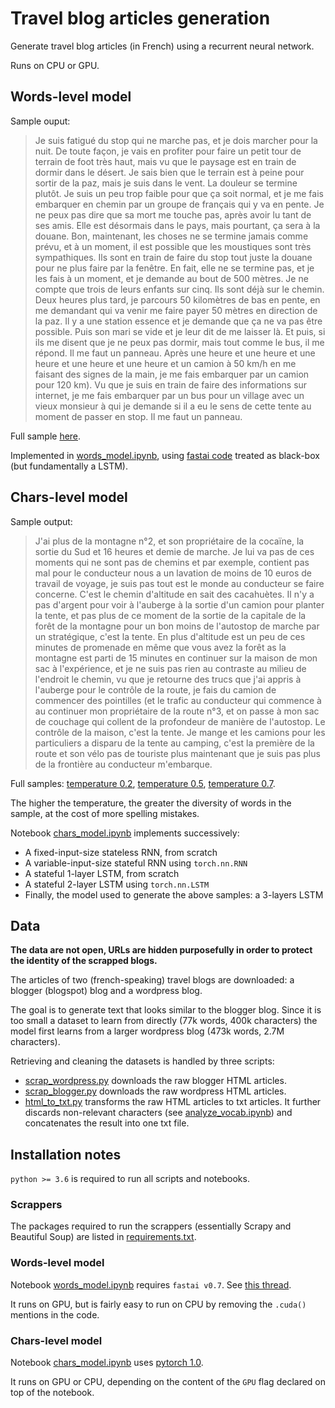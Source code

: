 # Travel blog articles generation

Generate travel blog articles (in French) using a recurrent neural network.

Runs on CPU or GPU.

## Words-level model

Sample ouput:

> Je suis fatigué du stop qui ne marche pas, et je dois marcher pour la nuit. De toute façon, je vais en profiter pour faire un petit tour de terrain de foot très haut, mais vu que le paysage est en train de dormir dans le désert. Je sais bien que le terrain est à peine pour sortir de la paz, mais je suis dans le vent. La douleur se termine plutôt. Je suis un peu trop faible pour que ça soit normal, et je me fais embarquer en chemin par un groupe de français qui y va en pente. Je ne peux pas dire que sa mort me touche pas, après avoir lu tant de ses amis. Elle est désormais dans le pays, mais pourtant, ça sera à la douane. Bon, maintenant, les choses ne se termine jamais comme prévu, et à un moment, il est possible que les moustiques sont très sympathiques. Ils sont en train de faire du stop tout juste la douane pour ne plus faire par la fenêtre. En fait, elle ne se termine pas, et je les fais à un moment, et je demande au bout de 500 mètres. Je ne compte que trois de leurs enfants sur cinq. Ils sont déjà sur le chemin. Deux heures plus tard, je parcours 50 kilomètres de bas en pente, en me demandant qui va venir me faire payer 50 mètres en direction de la paz. Il y a une station essence et je demande que ça ne va pas être possible. Puis son mari se vide et je leur dit de me laisser là. Et puis, si ils me disent que je ne peux pas dormir, mais tout comme le bus, il me répond. Il me faut un panneau. Après une heure et une heure et une heure et une heure et une heure et un camion à 50 km/h en me faisant des signes de la main, je me fais embarquer par un camion pour 120 km). Vu que je suis en train de faire des informations sur internet, je me fais embarquer par un bus pour un village avec un vieux monsieur à qui je demande si il a eu le sens de cette tente au moment de passer en stop. Il me faut un panneau.

Full sample [here](data/generated/words_sample.txt).

Implemented in [words_model.ipynb](words_model.ipynb), using [fastai code](https://github.com/fastai/fastai/blob/a913af737fbb2e98f89cbcd5ae0e6a8269777859/courses/dl1/lesson4-imdb.ipynb) treated as black-box (but fundamentally a LSTM).

## Chars-level model

Sample output:

> J'ai plus de la montagne n°2, et son propriétaire de la cocaïne, la sortie du Sud et 16 heures et demie de marche. Je lui va pas de ces moments qui ne sont pas de chemins et par exemple, contient pas mal pour le conducteur nous a un lavation de moins de 10 euros de travail de voyage, je suis pas tout est le monde au conducteur se faire concerne. C'est le chemin d'altitude en sait des cacahuètes. Il n'y a pas d'argent pour voir à l'auberge à la sortie d'un camion pour planter la tente, et pas plus de ce moment de la sortie de la capitale de la forêt de la montagne pour un bon moins de l'autostop de marche par un stratégique, c'est la tente. En plus d'altitude est un peu de ces minutes de promenade en même que vous avez la forêt as la montagne est parti de 15 minutes en continuer sur la maison de mon sac à l'expérience, et je ne suis pas rien au contraste au milieu de l'endroit le chemin, vu que je retourne des trucs que j'ai appris à l'auberge pour le contrôle de la route, je fais du camion de commencer des pointilles (et le trafic au conducteur qui commence à au continuer mon propriétaire de la route n°3, et on passe à mon sac de couchage qui collent de la profondeur de manière de l'autostop. Le contrôle de la maison, c'est la tente. Je mange et les camions pour les particuliers a disparu de la tente au camping, c'est la première de la route et son vélo pas de touriste plus maintenant que je suis pas plus de la frontière au conducteur m'embarque.

Full samples: [temperature 0.2](data/generated/chars_sample_0.2.txt), [temperature 0.5](data/generated/chars_sample_0.5.txt), [temperature 0.7](data/generated/chars_sample_0.7.txt).

The higher the temperature, the greater the diversity of words in the sample, at the cost of more spelling mistakes.

Notebook [chars_model.ipynb](chars_model.ipynb) implements successively:
 * A fixed-input-size stateless RNN, from scratch
 * A variable-input-size stateful RNN using `torch.nn.RNN`
 * A stateful 1-layer LSTM, from scratch
 * A stateful 2-layer LSTM using `torch.nn.LSTM`
 * Finally, the model used to generate the above samples: a 3-layers LSTM

## Data

**The data are not open, URLs are hidden purposefully in order to protect the identity of the scrapped blogs.**

The articles of two (french-speaking) travel blogs are downloaded: a blogger (blogspot) blog and a wordpress blog.

The goal is to generate text that looks similar to the blogger blog. Since it is too small a dataset to learn from directly (77k words, 400k characters) the model first learns from a larger wordpress blog (473k words, 2.7M characters).

Retrieving and cleaning the datasets is handled by three scripts:
  * [scrap_wordpress.py](scrap_wordpress.py) downloads the raw blogger HTML articles.
  * [scrap_blogger.py](scrap_blogger.py) downloads the raw wordpress HTML articles.
  * [html_to_txt.py](html_to_txt.py) transforms the raw HTML articles to txt articles. It further discards non-relevant characters (see [analyze_vocab.ipynb](analyze_vocab.ipynb)) and concatenates the result into one txt file.

## Installation notes

`python >= 3.6` is required to run all scripts and notebooks.

### Scrappers

The packages required to run the scrappers (essentially Scrapy and Beautiful Soup) are listed in [requirements.txt](requirements.txt).

### Words-level model

Notebook [words_model.ipynb](words_model.ipynb) requires `fastai v0.7`. See [this thread](https://forums.fast.ai/t/fastai-v0-7-install-issues-thread/24652).

It runs on GPU, but is fairly easy to run on CPU by removing the `.cuda()` mentions in the code.

### Chars-level model

Notebook [chars_model.ipynb](chars_model.ipynb) uses [pytorch 1.0](https://pytorch.org/).

It runs on GPU or CPU, depending on the content of the `GPU` flag declared on top of the notebook.
